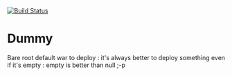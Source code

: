 [![Build Status](https://travis-ci.org/DSI-Ville-Noumea/dummy.svg?branch=master)](https://travis-ci.org/DSI-Ville-Noumea/dummy)

# Dummy

Bare root default war to deploy : it's always better to deploy something even if it's empty : empty is better than null ;-p
